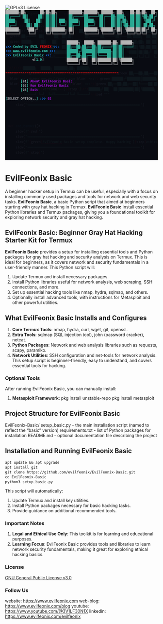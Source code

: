 ![GPLv3 License](https://img.shields.io/badge/License-GPL%20v3-yellow.svg) 
![GNU General Public License v3.0](https://github.com/evilfeonix/EvilFeonix-Basic/blob/main/basic_setup.png)
# EvilFeonix Basic
A beginner hacker setup in Termux can be useful, especially with a focus on installing commonly used packages and tools for network and web security tasks.
**EvilFeonix Basic**, a basic Python script that aimed at beginners starting with gray hat hacking in Termux. **EvilFeonix Basic** install essential Python libraries and Termux packages, giving you a foundational toolkit for exploring network security and gray hat hacking.

## EvilFeonix Basic: Beginner Gray Hat Hacking Starter Kit for Termux
**EvilFeonix Basic** provides a setup for installing essential tools and Python packages for gray hat hacking and security analysis on Termux. This is ideal for beginners, as it covers network and security fundamentals in a user-friendly manner.
This Python script will:
1. Update Termux and install necessary packages.
2. Install Python libraries useful for network analysis, web scraping, SSH connections, and more.
3. Set up essential hacking tools like nmap, hydra, sqlmap, and others.
4. Optionally install advanced tools, with instructions for Metasploit and other powerful utilities.

## What EvilFeonix Basic Installs and Configures
1. **Core Termux Tools**: nmap, hydra, curl, wget, git, openssl.
2. **Extra Tools**: sqlmap (SQL injection tool), john (password cracker), netcat.
3. **Python Packages**: Network and web analysis libraries such as requests, scapy, paramiko.
4. **Network Utilities**: SSH configuration and net-tools for network analysis.
This setup script is beginner-friendly, easy to understand, and covers essential tools for hacking.

### Optional Tools
After running EvilFeonix Basic, you can manually install:
1. **Metasploit Framework**:
	pkg install unstable-repo
	pkg install metasploit

## Project Structure for EvilFeonix Basic
EvilFeonix-Basic/
	setup_basic.py - the main installation script (named to reflect the “basic” version)
	requirements.txt - list of Python packages for installation
	README.md - optional documentation file describing the project

## Installation and Running EvilFeonix Basic 
```
apt update && apt upgrade
apt install git
git clone https://github.com/evilfeonix/EvilFeonix-Basic.git
cd EvilFeonix-Basic
python3 setup_basic.py
```
This script will automatically:
1. Update Termux and install key utilities.
2. Install Python packages necessary for basic hacking tasks.
3. Provide guidance on additional recommended tools.

### Important Notes
1. **Legal and Ethical Use Only**: This toolkit is for learning and educational purposes.
2. **Learning Focus**: EvilFeonix Basic provides tools and libraries to learn network security fundamentals, making it great for exploring ethical hacking basics.

### License

[GNU General Public License v3.0](https://github.com/evilfeonix/EvilFeonix-Basic/blob/main/LICENSE)

### Follow Us
website: https://www.evilfeonix.com
web-blog: https://www.evilfeonix.com/blog
youtube: https://www.youtube.com/@3V1LF30N1X
linkedin: https://www.evilfeonix.com/evilfeonix
